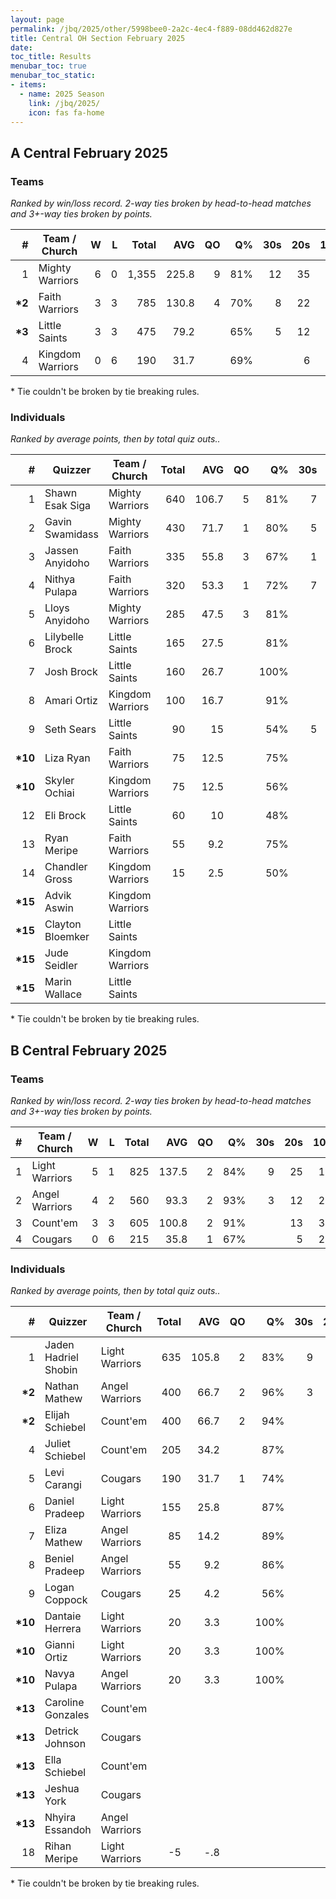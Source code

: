 ```yaml
---
layout: page
permalink: /jbq/2025/other/5998bee0-2a2c-4ec4-f889-08dd462d827e
title: Central OH Section February 2025
date: 
toc_title: Results
menubar_toc: true
menubar_toc_static:
- items:
  - name: 2025 Season
    link: /jbq/2025/
    icon: fas fa-home
---
```



## A Central February 2025

### Teams

*Ranked by win/loss record. 2-way ties broken by head-to-head matches and 3+-way ties broken by points.*

| # | Team / Church | W | L | Total | AVG | QO | Q% | 30s | 20s | 10s |
|--:|---|--:|--:|--:|--:|--:|--:|--:|--:|--:|
| 1 | Mighty Warriors | 6 | 0 | 1,355 | 225.8 | 9 | 81% | 12 | 35 | 40 |
| **\*2** | Faith Warriors | 3 | 3 | 785 | 130.8 | 4 | 70% | 8 | 22 | 28 |
| **\*3** | Little Saints | 3 | 3 | 475 | 79.2 |  | 65% | 5 | 12 | 29 |
| 4 | Kingdom Warriors | 0 | 6 | 190 | 31.7 |  | 69% |  | 6 | 14 |

\* Tie couldn't be broken by tie breaking rules.

### Individuals

*Ranked by average points, then by total quiz outs..*

| # | Quizzer | Team / Church | Total | AVG | QO | Q% | 30s | 20s | 10s |
|--:|---|---|--:|--:|--:|--:|--:|--:|--:|
| 1 | Shawn Esak Siga | Mighty Warriors | 640 | 106.7 | 5 | 81% | 7 | 20 | 7 |
| 2 | Gavin Swamidass | Mighty Warriors | 430 | 71.7 | 1 | 80% | 5 | 15 | 4 |
| 3 | Jassen Anyidoho | Faith Warriors | 335 | 55.8 | 3 | 67% | 1 | 11 | 16 |
| 4 | Nithya Pulapa | Faith Warriors | 320 | 53.3 | 1 | 72% | 7 | 8 | 3 |
| 5 | Lloys Anyidoho | Mighty Warriors | 285 | 47.5 | 3 | 81% |  |  | 29 |
| 6 | Lilybelle Brock | Little Saints | 165 | 27.5 |  | 81% |  | 3 | 14 |
| 7 | Josh Brock | Little Saints | 160 | 26.7 |  | 100% |  | 8 |  |
| 8 | Amari Ortiz | Kingdom Warriors | 100 | 16.7 |  | 91% |  | 1 | 9 |
| 9 | Seth Sears | Little Saints | 90 | 15 |  | 54% | 5 | 1 | 1 |
| **\*10** | Liza Ryan | Faith Warriors | 75 | 12.5 |  | 75% |  |  | 9 |
| **\*10** | Skyler Ochiai | Kingdom Warriors | 75 | 12.5 |  | 56% |  | 4 | 5 |
| 12 | Eli Brock | Little Saints | 60 | 10 |  | 48% |  |  | 14 |
| 13 | Ryan Meripe | Faith Warriors | 55 | 9.2 |  | 75% |  | 3 |  |
| 14 | Chandler Gross | Kingdom Warriors | 15 | 2.5 |  | 50% |  | 1 |  |
| **\*15** | Advik Aswin | Kingdom Warriors |  |  |  |  |  |  |  |
| **\*15** | Clayton Bloemker | Little Saints |  |  |  |  |  |  |  |
| **\*15** | Jude Seidler | Kingdom Warriors |  |  |  |  |  |  |  |
| **\*15** | Marin Wallace | Little Saints |  |  |  |  |  |  |  |

\* Tie couldn't be broken by tie breaking rules.

## B Central February 2025

### Teams

*Ranked by win/loss record. 2-way ties broken by head-to-head matches and 3+-way ties broken by points.*

| # | Team / Church | W | L | Total | AVG | QO | Q% | 30s | 20s | 10s |
|--:|---|--:|--:|--:|--:|--:|--:|--:|--:|--:|
| 1 | Light Warriors | 5 | 1 | 825 | 137.5 | 2 | 84% | 9 | 25 | 13 |
| 2 | Angel Warriors | 4 | 2 | 560 | 93.3 | 2 | 93% | 3 | 12 | 23 |
| 3 | Count'em | 3 | 3 | 605 | 100.8 | 2 | 91% |  | 13 | 36 |
| 4 | Cougars | 0 | 6 | 215 | 35.8 | 1 | 67% |  | 5 | 21 |

### Individuals

*Ranked by average points, then by total quiz outs..*

| # | Quizzer | Team / Church | Total | AVG | QO | Q% | 30s | 20s | 10s |
|--:|---|---|--:|--:|--:|--:|--:|--:|--:|
| 1 | Jaden Hadriel Shobin | Light Warriors | 635 | 105.8 | 2 | 83% | 9 | 21 |  |
| **\*2** | Nathan Mathew | Angel Warriors | 400 | 66.7 | 2 | 96% | 3 | 10 | 10 |
| **\*2** | Elijah Schiebel | Count'em | 400 | 66.7 | 2 | 94% |  | 11 | 18 |
| 4 | Juliet Schiebel | Count'em | 205 | 34.2 |  | 87% |  | 2 | 18 |
| 5 | Levi Carangi | Cougars | 190 | 31.7 | 1 | 74% |  | 4 | 13 |
| 6 | Daniel Pradeep | Light Warriors | 155 | 25.8 |  | 87% |  | 4 | 9 |
| 7 | Eliza Mathew | Angel Warriors | 85 | 14.2 |  | 89% |  | 1 | 7 |
| 8 | Beniel Pradeep | Angel Warriors | 55 | 9.2 |  | 86% |  |  | 6 |
| 9 | Logan Coppock | Cougars | 25 | 4.2 |  | 56% |  | 1 | 8 |
| **\*10** | Dantaie Herrera | Light Warriors | 20 | 3.3 |  | 100% |  |  | 2 |
| **\*10** | Gianni Ortiz | Light Warriors | 20 | 3.3 |  | 100% |  |  | 2 |
| **\*10** | Navya Pulapa | Angel Warriors | 20 | 3.3 |  | 100% |  | 1 |  |
| **\*13** | Caroline Gonzales | Count'em |  |  |  |  |  |  |  |
| **\*13** | Detrick Johnson | Cougars |  |  |  |  |  |  |  |
| **\*13** | Ella Schiebel | Count'em |  |  |  |  |  |  |  |
| **\*13** | Jeshua York | Cougars |  |  |  |  |  |  |  |
| **\*13** | Nhyira Essandoh | Angel Warriors |  |  |  |  |  |  |  |
| 18 | Rihan Meripe | Light Warriors | -5 | -.8 |  |  |  |  |  |

\* Tie couldn't be broken by tie breaking rules.

